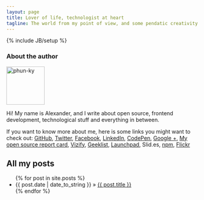 ```yaml
---
layout: page
title: Lover of life, technologist at heart
tagline: The world from my point of view, and some pendatic creativity
---
```

{% include JB/setup %}

<div class="twitter clearfix"></div>

<div class="about_the_author clearfix">
  <h3>About the author</h3>
  <img width="100" height="100" src="https://secure.gravatar.com/avatar/e4885fa3c6db55194cb2eb9e81dac456?s=220" class="avatar" alt="phun-ky">
  <p>
    Hi! My name is Alexander, and I write about open source, frontend development, technological stuff and everything in between.
  </p>
  <p>
    If you want to know more about me, here is some links you might want to check out: <a href="https://github.com/phun-ky">GitHub</a>, <a href="https://twitter.com/phun_ky">Twitter</a>, <a href="https://nb-no.facebook.com/phunky.net">Facebook</a>, <a href="http://no.linkedin.com/in/alexanderroyne">LinkedIn</a>, <a href="http://codepen.io/phun-ky/">CodePen</a>, <a href="https://plus.google.com/109212745239771225705/posts">Google +</a>, <a href="http://osrc.dfm.io/phun-ky">My open source report card</a>, <a href="https://www.vizify.com/alexander-vassbotn-ryne-helgesen/">Vizify</a>, <a href="https://geekli.st/ph001">Geeklist</a>, <a href="https://launchpad.net/~alexander-phun-ky">Launchpad</a>, <a href="http://slid.es/phun_ky/"></a>Slid.es, <a href="https://www.npmjs.org/~phun-ky">npm</a>, <a href="http://www.flickr.com/photos/phun-ky/">Flickr</a>
  </p>
</div>
    
## All my posts

<ul class="posts">
  {% for post in site.posts %}
    <li><span>{{ post.date | date_to_string }}</span> &raquo; <a href="{{ BASE_PATH }}{{ post.url }}">{{ post.title }}</a></li>
  {% endfor %}
</ul>

